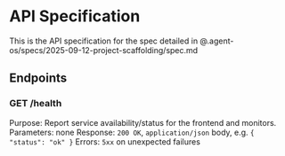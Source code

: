 # API Specification

This is the API specification for the spec detailed in @.agent-os/specs/2025-09-12-project-scaffolding/spec.md

## Endpoints

### GET /health

Purpose: Report service availability/status for the frontend and monitors.
Parameters: none
Response: `200 OK`, `application/json` body, e.g. `{ "status": "ok" }`
Errors: `5xx` on unexpected failures

